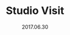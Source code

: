 ---
title: Studio Visit
site: http://www.margotvoorhiesthompson.com
date: 2017.06.30
description: A website for a working artist that reflects the process of the studio, and asks for very little in return.
type: project, department
archived: true
---